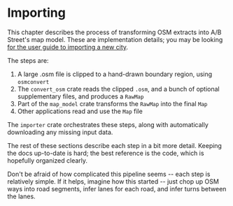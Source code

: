 # Importing

This chapter describes the process of transforming OSM extracts into A/B
Street's map model. These are implementation details; you may be looking [for
the user guide to importing a new city](../../../user/new_city.md).

The steps are:

1.  A large .osm file is clipped to a hand-drawn boundary region, using
    `osmconvert`
2.  The `convert_osm` crate reads the clipped `.osm`, and a bunch of optional
    supplementary files, and produces a `RawMap`
3.  Part of the `map_model` crate transforms the `RawMap` into the final `Map`
4.  Other applications read and use the `Map` file

The `importer` crate orchestrates these steps, along with automatically
downloading any missing input data.

The rest of these sections describe each step in a bit more detail. Keeping the
docs up-to-date is hard; the best reference is the code, which is hopefully
organized clearly.

Don't be afraid of how complicated this pipeline seems -- each step is
relatively simple. If it helps, imagine how this started -- just chop up OSM
ways into road segments, infer lanes for each road, and infer turns between the
lanes.
